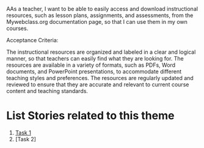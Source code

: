 AAs a teacher, I want to be able to easily access and download instructional resources, such as lesson plans, assignments, and assessments, from the Mywebclass.org documentation page, so that I can use them in my own courses.



Acceptance Criteria:


The instructional resources are organized and labeled in a clear and logical manner, so that teachers can easily find what they are looking for.
The resources are available in a variety of formats, such as PDFs, Word documents, and PowerPoint presentations, to accommodate different teaching styles and preferences.
The resources are regularly updated and reviewed to ensure that they are accurate and relevant to current course content and teaching standards.



# List Stories related to this theme
1. [Task 1](documentation/templates/theme/initiatives/epics/stories/tasks/task_template.md)
2. [Task 2]